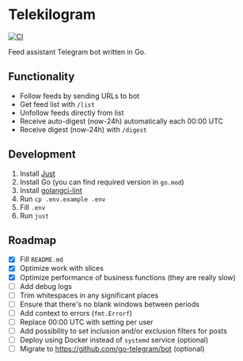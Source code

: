# Telekilogram

[![CI](https://github.com/hu553in/telekilogram/actions/workflows/ci.yml/badge.svg)](https://github.com/hu553in/telekilogram/actions/workflows/ci.yml)

Feed assistant Telegram bot written in Go.

## Functionality

- Follow feeds by sending URLs to bot
- Get feed list with `/list`
- Unfollow feeds directly from list
- Receive auto-digest (now-24h) automatically each 00:00 UTC
- Receive digest (now-24h) with `/digest`

## Development

1. Install [Just](https://just.systems/)
1. Install Go (you can find required version in `go.mod`)
1. Install [golangci-lint](https://golangci-lint.run/)
1. Run `cp .env.example .env`
1. Fill `.env`
1. Run `just`

## Roadmap

- [x] Fill `README.md`
- [x] Optimize work with slices
- [x] Optimize performance of business functions (they are really slow)
- [ ] Add debug logs
- [ ] Trim whitespaces in any significant places
- [ ] Ensure that there's no blank windows between periods
- [ ] Add context to errors (`fmt.Errorf`)
- [ ] Replace 00:00 UTC with setting per user
- [ ] Add possibility to set inclusion and/or exclusion filters for posts
- [ ] Deploy using Docker instead of `systemd` service (optional)
- [ ] Migrate to https://github.com/go-telegram/bot (optional)
